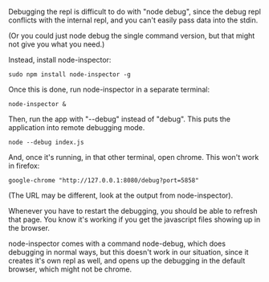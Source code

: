 Debugging the repl is difficult to do with "node debug", since the
debug repl conflicts with the internal repl, and you can't easily pass 
data into the stdin.

(Or you could just node debug the single command version, but that might
not give you what you need.)

Instead, install node-inspector:

    sudo npm install node-inspector -g
    
Once this is done, run node-inspector in a separate terminal:

    node-inspector & 
    
Then, run the app with "--debug" instead of "debug". This puts the application
into remote debugging mode.

    node --debug index.js
    
And, once it's running, in that other terminal, open chrome. This
won't work in firefox:
 
    google-chrome "http://127.0.0.1:8080/debug?port=5858"
    
(The URL may be different, look at the output from node-inspector).
    
Whenever you have to restart the debugging, you should be able to refresh
that page. You know it's working if you get the javascript files showing
up in the browser.
    
node-inspector comes with a command node-debug, which does debugging
in normal ways, but this doesn't work in our situation, since it creates
it's own repl as well, and opens up the debugging in the default browser,
which might not be chrome.


